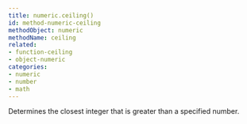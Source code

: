 ```yaml
---
title: numeric.ceiling()
id: method-numeric-ceiling
methodObject: numeric
methodName: ceiling
related:
- function-ceiling
- object-numeric
categories:
- numeric
- number
- math
---
```


Determines the closest integer that is greater than a
specified number.